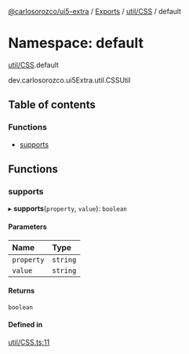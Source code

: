 [@carlosorozco/ui5-extra](../README.md) / [Exports](../modules.md) / [util/CSS](util_CSS.md) / default

# Namespace: default

[util/CSS](util_CSS.md).default

dev.carlosorozco.ui5Extra.util.CSSUtil

## Table of contents

### Functions

- [supports](util_CSS.default.md#supports)

## Functions

### supports

▸ **supports**(`property`, `value`): `boolean`

#### Parameters

| Name | Type |
| :------ | :------ |
| `property` | `string` |
| `value` | `string` |

#### Returns

`boolean`

#### Defined in

[util/CSS.ts:11](https://github.com/CarlosOrozco88/ODataFetch/blob/d0fcdf2/src/dev/carlosorozco/ui5Extra/util/CSS.ts#L11)
